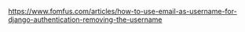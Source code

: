 https://www.fomfus.com/articles/how-to-use-email-as-username-for-django-authentication-removing-the-username
